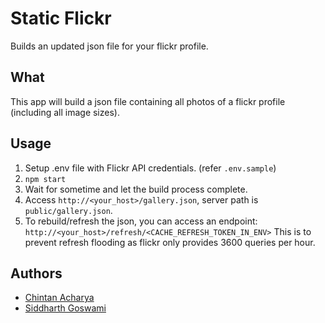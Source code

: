 # Static Flickr
Builds an updated json file for your flickr profile.

## What
This app will build a json file containing all photos of a flickr profile (including all image sizes). 

## Usage
1. Setup .env file with Flickr API credentials. (refer ```.env.sample```)
2. ```npm start```
3. Wait for sometime and let the build process complete.
4. Access ```http://<your_host>/gallery.json```, server path is ```public/gallery.json```.
5. To rebuild/refresh the json, you can access an endpoint:
```http://<your_host>/refresh/<CACHE_REFRESH_TOKEN_IN_ENV>```
This is to prevent refresh flooding as flickr only provides 3600 queries per hour.

## Authors
- [Chintan Acharya](https://github.com/ChintanAcharya)
- [Siddharth Goswami](https://github.com/sidx1024)

